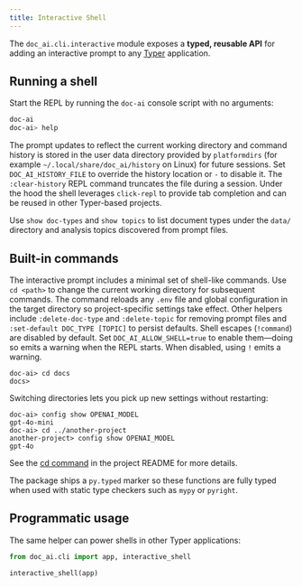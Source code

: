 ```yaml
---
title: Interactive Shell
---
```


The `doc_ai.cli.interactive` module exposes a **typed, reusable API** for adding
an interactive prompt to any [Typer](https://typer.tiangolo.com/) application.

## Running a shell

Start the REPL by running the `doc-ai` console script with no arguments:

```bash
doc-ai
doc-ai> help
```

The prompt updates to reflect the current working directory and command
history is stored in the user data directory provided by
``platformdirs`` (for example ``~/.local/share/doc_ai/history`` on Linux)
for future sessions. Set ``DOC_AI_HISTORY_FILE`` to override the history
location or ``-`` to disable it. The ``:clear-history`` REPL command
truncates the file during a session. Under the hood the shell leverages
``click-repl`` to provide tab completion and can be reused in other
Typer-based projects.

Use `show doc-types` and `show topics` to list document types under the
``data/`` directory and analysis topics discovered from prompt files.

## Built-in commands

The interactive prompt includes a minimal set of shell-like commands.
Use ``cd <path>`` to change the current working directory for subsequent
commands. The command reloads any ``.env`` file and global configuration
in the target directory so project-specific settings take effect. Other
helpers include ``:delete-doc-type`` and ``:delete-topic`` for removing
prompt files and ``:set-default DOC_TYPE [TOPIC]`` to persist defaults.
Shell escapes (``!command``) are disabled by default. Set
``DOC_AI_ALLOW_SHELL=true`` to enable them—doing so emits a warning when the
REPL starts. When disabled, using ``!`` emits a warning.

```
doc-ai> cd docs
docs>
```

Switching directories lets you pick up new settings without restarting:

```
doc-ai> config show OPENAI_MODEL
gpt-4o-mini
doc-ai> cd ../another-project
another-project> config show OPENAI_MODEL
gpt-4o
```

See the [cd command](https://github.com/alangunning/doc-ai-analysis-starter#cd-command) in the project README for more details.

The package ships a ``py.typed`` marker so these functions are fully typed when
used with static type checkers such as ``mypy`` or ``pyright``.

## Programmatic usage

The same helper can power shells in other Typer applications:

```python
from doc_ai.cli import app, interactive_shell

interactive_shell(app)
```
